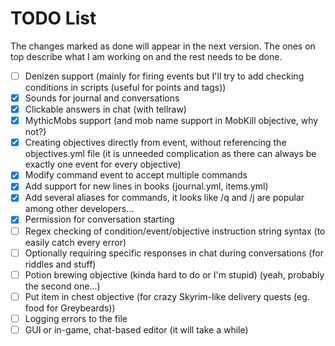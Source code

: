 # TODO List

The changes marked as done will appear in the next version. The ones on top describe what I am working on and the rest needs to be done.

* [ ] Denizen support (mainly for firing events but I'll try to add checking conditions in scripts (useful for points and tags))
* [X] Sounds for journal and conversations
* [X] Clickable answers in chat (with tellraw)
* [X] MythicMobs support (and mob name support in MobKill objective, why not?)
* [X] Creating objectives directly from event, without referencing the objectives.yml file (it is unneeded complication as there can always be exactly one event for every objective)
* [X] Modify command event to accept multiple commands
* [X] Add support for new lines in books (journal.yml, items.yml)
* [X] Add several aliases for commands, it looks like /q and /j are popular among other developers...
* [X] Permission for conversation starting
* [ ] Regex checking of condition/event/objective instruction string syntax (to easily catch every error)
* [ ] Optionally requiring specific responses in chat during conversations (for riddles and stuff)
* [ ] Potion brewing objective (kinda hard to do or I'm stupid) (yeah, probably the second one...)
* [ ] Put item in chest objective (for crazy Skyrim-like delivery quests (eg. food for Greybeards))
* [ ] Logging errors to the file
* [ ] GUI or in-game, chat-based editor (it will take a while)
